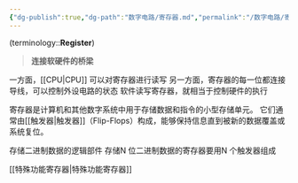 ```yaml
---
{"dg-publish":true,"dg-path":"数字电路/寄存器.md","permalink":"/数字电路/寄存器/","dgPassFrontmatter":true,"noteIcon":"","created":"2024-05-21T15:20:28.152+08:00","updated":"2024-08-15T22:07:33.013+08:00"}
---
```


(terminology::**Register**)
>**连接软硬件的桥梁**

一方面，[[CPU\|CPU]] 可以对寄存器进行读写
另一方面，寄存器的每一位都连接导线，可以控制外设电路的状态
软件读写寄存器，就相当于控制硬件的执行

寄存器是计算机和其他数字系统中用于存储数据和指令的小型存储单元。
它们通常由[[触发器\|触发器]]（Flip-Flops）构成，能够保持信息直到被新的数据覆盖或系统复位。

存储二进制数据的逻辑部件
存储N 位二进制数据的寄存器要用N 个触发器组成

[[特殊功能寄存器\|特殊功能寄存器]]








